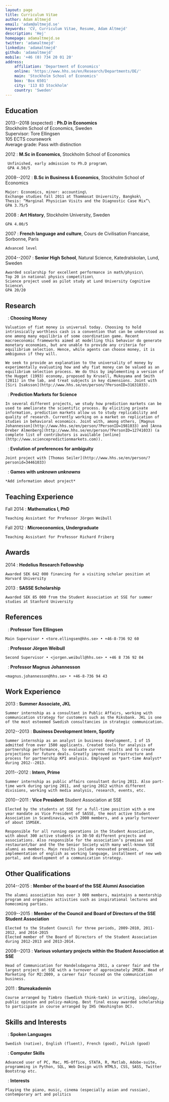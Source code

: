 ```yaml
---
layout: page
title: Curriculum Vitae
author: Adam Altmejd
email: 'adam@altmejd.se'
keywords: 'CV, Curriculum Vitae, Resume, Adam Altmejd'
description: 'Hej'
homepage: adamaltmejd.se
twitter: 'adamaltmejd'
linkedin: 'adamaltmejd'
github: 'adamaltmejd'
mobile: '+46 (0) 734 20 01 20'
address: 
    affiliation: 'Department of Economics'
    online: 'https://www.hhs.se/en/Research/Departments/DE/'
    main: 'Stockholm School of Economics'
    box: 'Box 6501'
    city: '113 83 Stockholm'
    country: 'Sweden'
---
```


## Education

2013--2018 (expected)
:   __Ph.D in Economics__\
    Stockholm School of Economics, Sweden\
    Supervisor: Tore Ellingsen\
    105 ECTS coursework\
    Average grade: Pass with distinction

2012
:   __M.Sc in Economics__, Stockholm School of Economics 

     Unfinished, early admission to Ph.D program\
     GPA 4.50/5

2008--2012
:   __B.Sc in Business & Economics__, Stockholm School of Economics 

    Major: Economics, minor: accounting\
    Exchange studies fall 2011 at Thammasat University, Bangkok\
    Thesis: “Marginal Physician Visits and the Diagnostic Case Mix”\
    GPA 3.75/5

2008
:   __Art History__, Stockholm University, Sweden

    GPA 4.00/5

2007
:   __French language and culture__, Cours de Civilisation Francaise, Sorbonne, Paris

    Advanced level 

2004--2007
:   __Senior High School__, Natural Science, Katedralskolan, Lund, Sweden

    Awarded scolarship for excellent performance in math/physics\
    Top 20 in national physics competition\
    Science project used as pilot study at Lund University Cognitive Science\
    GPA 20/20


## Research

&nbsp;
:   __Choosing Money__

    Valuation of fiat money is universal today. Choosing to hold intrinsically worthless cash is a convention that can be understood as one among many equilibria of some coordination game. Recent macroeconomic frameworks aimed at modelling this behavior do generate monetary economies, but are unable to provide any criteria for equilibrium selection. Hence, while agents can choose money, it is ambiguous if they will.

    We seek to provide an explanation to the universality of money by experimentally evaluating how and why fiat money can be valued as an equilibrium selection process. We do this by implementing a version of the Hugget (1993) economy, proposed by Krusell, Mukoyama and Smith (2011) in the lab, and treat subjects in key dimensions. Joint with [Siri Isaksson](http://www.hhs.se/en/person/?PersonID=31631033).

&nbsp;
:   __Prediction Markets for Science__

    In several different projects, we study how prediction markets can be used to ameliorate the scientific process. By eliciting private information, prediction markets allow us to study replicability and quality of research. Currently working on a market on replication of studies in behavioral economics. Joint with, among others, [Magnus Johannesson](http://www.hhs.se/en/person/?PersonID=1981033) and [Anna Dreber Almenberg](http://www.hhs.se/en/person/?PersonID=12741033) (a complete list of contributors is available [online](http://www.sciencepredictionmarkets.com)).

&nbsp;
:   __Evolution of preferences for ambiguity__

    Joint project with [Thomas Seiler](http://www.hhs.se/en/person/?personid=34461033)

&nbsp;
:   __Games with *unknown unknowns*__

    *Add information about project*

## Teaching Experience

Fall 2014
:   __Mathematics I, PhD__

    Teaching Assistant for Professor Jörgen Weibull

Fall 2012
:   __Microeconomics, Undergraduate__

    Teaching Assistant for Professor Richard Friberg

## Awards

2014
:   __Hedelius Research Fellowship__

    Awarded SEK 642 000 financing for a visiting scholar position at Harvard University

2013
:   __SASSE Scholarship__

    Awarded SEK 85 000 from the Student Association at SSE for summer studies at Stanford University


## References


&nbsp;
:   __Professor Tore Ellingsen__

    Main Supervisor • <tore.ellingsen@hhs.se> • +46-8-736 92 60


&nbsp;
:   __Professor Jörgen Weibull__

    Second Supervisor • <jorgen.weibull@hhs.se> • +46 8 736 92 04

&nbsp;
:   __Professor Magnus Johannesson__

    <magnus.johannesson@hhs.se> • +46-8-736 94 43


## Work Experience

2013
:   __Summer Associate, JKL__

    Summer internship as a consultant in Public Affairs, working with communication strategy for customers such as the Riksbank. JKL is one of the most esteemed Swedish consultancies in strategic communication.

2012--2013
:   __Business Development Intern, Spotify__

    Summer internship as an analyst in business development, 1 of 15 admitted from over 1500 applicants. Created tools for analysis of partnership performance, to evaluate current results and to create projections for future deals. Greatly improved infrastructure and process for partnership KPI analysis. Employed as *part-time Analyst* during 2012--2013.

2011--2012 
:   __Intern, Prime__

    Summer internship as public affairs consultant during 2011. Also part-time work during spring 2011, and spring 2012 within different divisions, working with media analysis, research, events, etc.

2010--2011
:   __Vice President__ Student Association at SSE

    Elected by the students at SSE for a full-time position with a one year mandate as Vice President of SASSE, the most active Student Association in Scandinavia, with 2000 members, and a yearly turnover of about 15MSEK.

    Responsible for all running operations in the Student Association, with about 300 active students in 30-50 different projects and associations. Also responsible for the association’s premises and restaurant/bar and the the Senior Society with many well-known SSE alumni as members. Main results include renovated premises, implementation of english as working language, installment of new web portal, and development of a communication strategy.

## Other Qualifications

2014--2015
:   __Member of the board of the SSE Alumni Association__

    The alumni association has over 3 000 members, maintains a mentorship program and organizes activities such as inspirational lectures and homecoming parties.

2009--2015
:   __Member of the Council and Board of Directors of the SSE Student Association__

    Elected to the Student Council for three periods, 2009-2010, 2011-2012, and 2014-2015
    Elected member of the Board of Directors of the Student Association during 2012-2013 and 2013-2014.

2008--2013
:   __Various voluntary projects within the Student Association at SSE__

    Head of Communication for Handelsdagarna 2011, a career fair and the largest project at SSE with a turnover of approximately 2MSEK. Head of Marketing for M2:2009, a career fair focused on the communication business.

2011
:   __Stureakademin__

    Course arranged by Timbro (Swedish think-tank) in writing, ideology, public opinion and policy-making. Best final essay awarded scholarship to participate in course arranged by IHS (Washington DC).


## Skills and Interests

&nbsp;
:   __Spoken Languages__
    
    Swedish (native), English (fluent), French (good), Polish (good)

&nbsp;
:   __Computer Skills__
    
    Advanced user of PC, Mac, MS-Office, STATA, R, Matlab, Adobe-suite, programming in Python, SQL, Web Design with HTML5, CSS, SASS, Twitter Bootstrap etc.

&nbsp;
:   __Interests__

    Playing the piano, music, cinema (especially asian and russian), contemporary art and politics
